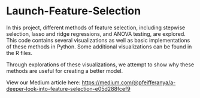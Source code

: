# Launch-Feature-Selection
In this project, different methods of feature selection, including stepwise selection, lasso and ridge regressions, and ANOVA testing, are explored. This code contains several visualizations as well as basic implementations of these methods in Python. Some additional visualizations can be found in the R files.

Through explorations of these visualizations, we attempt to show why these methods are useful for creating a better model.

View our Medium article here: https://medium.com/@pfeifferanya/a-deeper-look-into-feature-selection-e05d288fcef9
